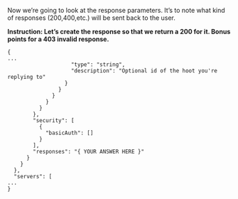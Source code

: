 Now we’re going to look at the response parameters. It’s to note what kind of responses (200,400,etc.) will be sent back to the user.

**Instruction: Let’s create the response so that we return a 200 for it. Bonus points for a 403 invalid response.**

```
{
...
                    "type": "string",
                    "description": "Optional id of the hoot you're replying to"
                  }
                }
              }
            }
          }
        },
        "security": [
          {
            "basicAuth": []
          }
        ],
        "responses": "{ YOUR ANSWER HERE }"
      }
    }
  },
  "servers": [
...
}
```